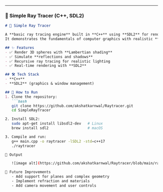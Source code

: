 
---

### 🌌 Simple Ray Tracer (C++, SDL2)

```markdown
# 🌌 Simple Ray Tracer

A **basic ray tracing engine** built in **C++** using **SDL2** for rendering.  
It demonstrates the fundamentals of computer graphics with realistic **shading, shadows, and reflections**.

## ✨ Features
- ✅ Render 3D spheres with **Lambertian shading**  
- ✅ Simulate **reflections and shadows**  
- ✅ Recursive ray tracing for realistic lighting  
- ✅ Real-time rendering with **SDL2**  

## 🛠️ Tech Stack
- **C++**
- **SDL2** (graphics & window management)

## 🚀 How to Run
1. Clone the repository:
   ```bash
   git clone https://github.com/akshatkarnwal/Raytracer.git
   cd SimpleRayTracer

2. Install SDL2:
   sudo apt-get install libsdl2-dev   # Linux
   brew install sdl2                  # macOS

3. Compile and run:
   g++ main.cpp -o raytracer -lSDL2 -std=c++17
   ./raytracer

📸 Output

   ![image alt](https://github.com/akshatkarnwal/Raytracer/blob/main/raytracer_ss.png)

📌 Future Improvements
   - Add support for planes and complex geometry
   - Implement refraction and materials
   - Add camera movement and user controls
